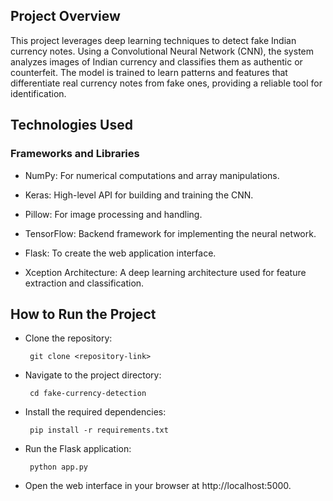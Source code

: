 ## Project Overview

This project leverages deep learning techniques to detect fake Indian currency notes. Using a Convolutional Neural Network (CNN), the system analyzes images of Indian currency and classifies them as authentic or counterfeit. The model is trained to learn patterns and features that differentiate real currency notes from fake ones, providing a reliable tool for identification.

## Technologies Used

### Frameworks and Libraries

  - NumPy: For numerical computations and array manipulations.

  - Keras: High-level API for building and training the CNN.

  - Pillow: For image processing and handling.

  - TensorFlow: Backend framework for implementing the neural network.

  - Flask: To create the web application interface.

  - Xception Architecture: A deep learning architecture used for feature extraction and classification.

## How to Run the Project

- Clone the repository:

       git clone <repository-link>

- Navigate to the project directory:

       cd fake-currency-detection

- Install the required dependencies:

       pip install -r requirements.txt

- Run the Flask application:

       python app.py

- Open the web interface in your browser at http://localhost:5000.
